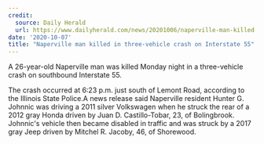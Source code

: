 ```yaml
---
credit:
  source: Daily Herald
  url: https://www.dailyherald.com/news/20201006/naperville-man-killed-in-three-vehicle-crash-on-interstate-55-
date: '2020-10-07'
title: "Naperville man killed in three-vehicle crash on Interstate 55"
---
```

A 26-year-old Naperville man was killed Monday night in a three-vehicle crash on southbound Interstate 55.

The crash occurred at 6:23 p.m. just south of Lemont Road, according to the Illinois State Police.A news release said Naperville resident Hunter G. Johnnic was driving a 2011 silver Volkswagen when he struck the rear of a 2012 gray Honda driven by Juan D. Castillo-Tobar, 23, of Bolingbrook. Johnnic's vehicle then became disabled in traffic and was struck by a 2017 gray Jeep driven by Mitchel R. Jacoby, 46, of Shorewood.

